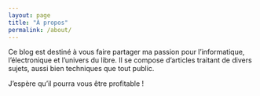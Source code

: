 ```yaml
---
layout: page
title: "À propos"
permalink: /about/
---
```

Ce blog est destiné à vous faire partager ma passion pour l’informatique, l’électronique et l’univers du libre. Il se compose d’articles traitant de divers sujets, aussi bien techniques que tout public.

J’espère qu’il pourra vous être profitable !
